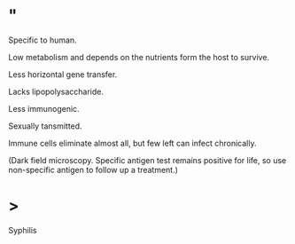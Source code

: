 # "

Specific to human.

Low metabolism and depends on the nutrients form the host to survive.

Less horizontal gene transfer.

Lacks lipopolysaccharide.

Less immunogenic.

Sexually tansmitted.

Immune cells eliminate almost all, but few left can infect chronically.

(Dark field microscopy. Specific antigen test remains positive for life, so use non-specific antigen to follow up a treatment.)

# >

Syphilis
